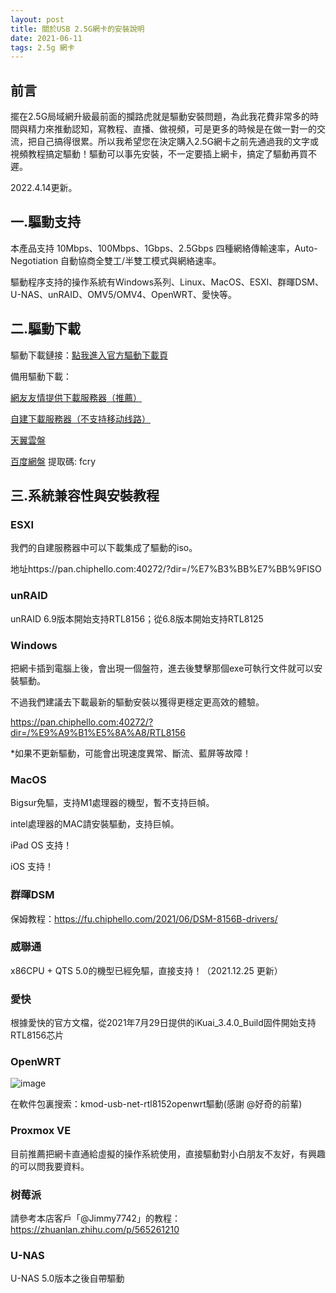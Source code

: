 ```yaml
---
layout: post
title: 關於USB 2.5G網卡的安裝說明
date: 2021-06-11
tags: 2.5g 網卡
---
```


## 前言
擺在2.5G局域網升級最前面的攔路虎就是驅動安裝問題，為此我花費非常多的時間與精力來推動認知，寫教程、直播、做視頻，可是更多的時候是在做一對一的交流，把自己搞得很累。所以我希望您在決定購入2.5G網卡之前先通過我的文字或視頻教程搞定驅動！驅動可以事先安裝，不一定要插上網卡，搞定了驅動再買不遲。

2022.4.14更新。

## 一.驅動支持
本產品支持 10Mbps、100Mbps、1Gbps、2.5Gbps 四種網絡傳輸速率，Auto-Negotiation 自動協商全雙工/半雙工模式與網絡速率。

驅動程序支持的操作系統有Windows系列、Linux、MacOS、ESXI、群暉DSM、U-NAS、unRAID、OMV5/OMV4、OpenWRT、愛快等。

## 二.驅動下載

驅動下載鏈接：[點我進入官方驅動下載頁](https://www.realtek.com/zh-tw/component/zoo/category/network-interface-controllers-10-100-1000m-gigabit-ethernet-usb-3-0-software)

備用驅動下載：

[網友友情提供下載服務器（推薦）](https://pan2.chiphello.com/)

[自建下載服務器（不支持移动线路）](https://pan.chiphello.com:40272/?dir=/驅動/RTL8156)

[天翼雲盤](https://cloud.189.cn/t/qYrUZ3umAZNz)

[百度網盤](https://pan.baidu.com/s/1sH0dRXGvS7Ci3E09E-NYHQ) 提取碼: fcry 

## 三.系統兼容性與安裝教程
### ESXI
我們的自建服務器中可以下載集成了驅動的iso。

地址https://pan.chiphello.com:40272/?dir=/%E7%B3%BB%E7%BB%9FISO

### unRAID
unRAID 6.9版本開始支持RTL8156；從6.8版本開始支持RTL8125

### Windows
把網卡插到電腦上後，會出現一個盤符，進去後雙擊那個exe可執行文件就可以安裝驅動。

不過我們建議去下載最新的驅動安裝以獲得更穩定更高效的體驗。

https://pan.chiphello.com:40272/?dir=/%E9%A9%B1%E5%8A%A8/RTL8156

*如果不更新驅動，可能會出現速度異常、斷流、藍屏等故障！

### MacOS
Bigsur免驅，支持M1處理器的機型，暫不支持巨幀。

intel處理器的MAC請安裝驅動，支持巨幀。

iPad OS 支持！

iOS 支持！

### 群暉DSM
保姆教程：https://fu.chiphello.com/2021/06/DSM-8156B-drivers/

### 威聯通
x86CPU + QTS 5.0的機型已經免驅，直接支持！（2021.12.25 更新）

### 愛快
根據愛快的官方文檔，從2021年7月29日提供的iKuai_3.4.0_Build固件開始支持RTL8156芯片

### OpenWRT
![image](https://user-images.githubusercontent.com/85718974/182369641-e43b54d7-f8ac-4895-aa47-685c0cd56993.png)

在軟件包裏搜索：kmod-usb-net-rtl8152openwrt驅動(感謝 @好奇的前輩)

### Proxmox VE
目前推薦把網卡直通給虛擬的操作系統使用，直接驅動對小白朋友不友好，有興趣的可以問我要資料。

### 树莓派
請參考本店客戶「@Jimmy7742」的教程：https://zhuanlan.zhihu.com/p/565261210

### U-NAS
U-NAS 5.0版本之後自帶驅動
